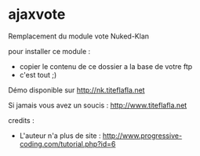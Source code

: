 ajaxvote
========

Remplacement du module vote Nuked-Klan

pour installer ce module :

- copier le contenu de ce dossier a la base de votre ftp
- c'est tout ;)

Démo disponible sur http://nk.titeflafla.net

Si jamais vous avez un soucis : http://www.titeflafla.net


credits :

* L'auteur n'a plus de site : http://www.progressive-coding.com/tutorial.php?id=6
